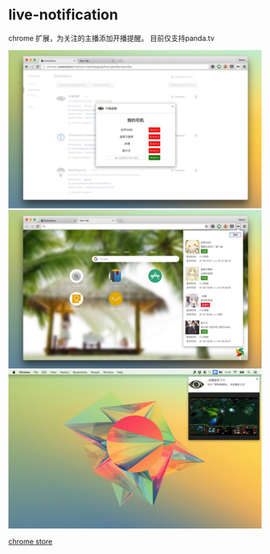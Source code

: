 # live-notification
chrome 扩展，为关注的主播添加开播提醒。
目前仅支持panda.tv

![options](screenshot/options.jpg)
![popup](screenshot/popup.jpg)
![notification](screenshot/notification.jpg)

[chrome store](https://chrome.google.com/webstore/detail/%E5%BC%80%E6%92%AD%E6%8F%90%E9%86%92/ealoilpjjbnhmabeibkddfopjfikcdmp)
